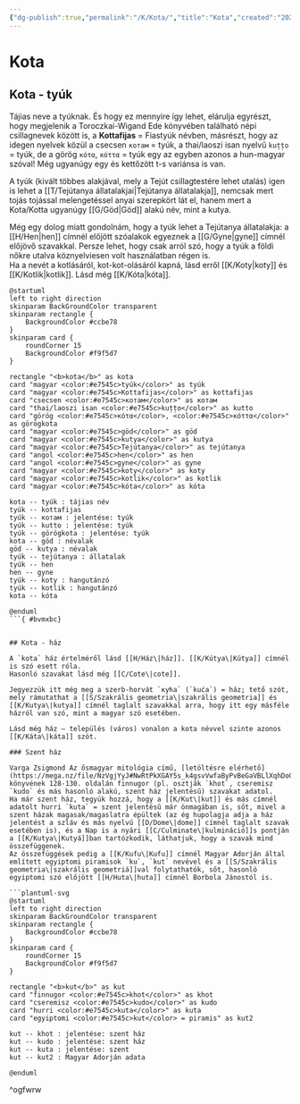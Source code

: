 ```yaml
---
{"dg-publish":true,"permalink":"/K/Kota/","title":"Kota","created":"2024-11-08T15:22","updated":"2024-11-21T18:23"}
---
```



# Kota

## Kota - tyúk

Tájias neve a tyúknak. És hogy ez mennyire így lehet, elárulja egyrészt, hogy megjelenik a Toroczkai-Wigand Ede könyvében található népi csillagnevek között is, a **Kottafijas** = Fiastyúk névben, másrészt, hogy az idegen nyelvek közül a csecsen `котам` = tyúk, a thai/laoszi isan nyelvű `kut̩t̩o` = tyúk, de a görög `κότα`, `κόττα` = tyúk egy az egyben azonos a hun-magyar szóval! Még ugyanúgy egy és kettőzött t-s variánsa is van.  

A tyúk (kivált többes alakjával, mely a Tejút csillagtestére lehet utalás) igen is lehet a [[T/Tejútanya állatalakjai\|Tejútanya állatalakja]], nemcsak mert tojás tojással melengetéssel anyai szerepkört lát el, hanem mert a Kota/Kotta ugyanúgy [[G/Göd\|Göd]] alakú név, mint a kutya.  

Még egy dolog miatt gondolnám, hogy a tyúk lehet a Tejútanya állatalakja: a [[H/Hen\|hen]] címnél előjött szóalakok egyeznek a [[G/Gyne\|gyne]] címnél előjövő szavakkal. Persze lehet, hogy csak arról szó, hogy a tyúk a földi nőkre utalva köznyelviesen volt használatban régen is.  
Ha a nevét a kotlásáról, kot-kot-olásáról kapná, lásd erről [[K/Koty\|koty]] és [[K/Kotlik\|kotlik]]. Lásd még [[K/Kóta\|kóta]].  

```plantuml-svg
@startuml
left to right direction
skinparam BackGroundColor transparent
skinparam rectangle {
    BackgroundColor #ccbe78
}
skinparam card {
    roundCorner 15
    BackgroundColor #f9f5d7
}

rectangle "<b>kota</b>" as kota
card "magyar <color:#e7545c>tyúk</color>" as tyúk
card "magyar <color:#e7545c>Kottafijas</color>" as kottafijas
card "csecsen <color:#e7545c>котам</color>" as котам
card "thai/laoszi isan <color:#e7545c>kut̩t̩o</color>" as kutto
card "görög <color:#e7545c>κότα</color>, <color:#e7545c>κόττα</color>" as görögkota
card "magyar <color:#e7545c>göd</color>" as göd
card "magyar <color:#e7545c>kutya</color>" as kutya
card "magyar <color:#e7545c>Tejútanya</color>" as tejútanya
card "angol <color:#e7545c>hen</color>" as hen
card "angol <color:#e7545c>gyne</color>" as gyne
card "magyar <color:#e7545c>koty</color>" as koty
card "magyar <color:#e7545c>kotlik</color>" as kotlik
card "magyar <color:#e7545c>kóta</color>" as kóta

kota -- tyúk : tájias név
tyúk -- kottafijas
tyúk -- котам : jelentése: tyúk
tyúk -- kutto : jelentése: tyúk
tyúk -- görögkota : jelentése: tyúk
kota -- göd : névalak
göd -- kutya : névalak
tyúk -- tejútanya : állatalak
tyúk -- hen
hen -- gyne
tyúk -- koty : hangutánzó
tyúk -- kotlik : hangutánzó
kota -- kóta

@enduml
```{ #bvmxbc}


## Kota - ház

A `kota` ház értelméről lásd [[H/Ház\|ház]]. [[K/Kútya\|Kútya]] címnél is szó esett róla.  
Hasonló szavakat lásd még [[C/Cote\|cote]].  

Jegyezzük itt még meg a szerb-horvát `кућа` (`kuća`) = ház; tető szót, mely rámutathat a [[S/Szakrális geometria\|szakrális geometria]] és [[K/Kutya\|kutya]] címnél taglalt szavakkal arra, hogy itt egy másféle házról van szó, mint a magyar szó esetében.  

Lásd még ház – település (város) vonalon a kota névvel szinte azonos [[K/Káta\|káta]] szót.  

### Szent ház

Varga Zsigmond Az ősmagyar mitológia című, [letöltésre elérhető](https://mega.nz/file/NzVgjYyJ#NwRtPkXGAY5s_k4gsvVwfaByPvBeGaVBLlXqhDoGefU) könyvének 128-130. oldalán finnugor (pl. osztják `khot`, cseremisz `kudo` és más hasonló alakú, szent ház jelentésű) szavakat adatol.  
Ha már szent ház, tegyük hozzá, hogy a [[K/Kut\|kut]] és más címnél adatolt hurri `kuta` = szent jelentésű már önmagában is, sőt, mivel a szent házak magasak/magaslatra épültek (az ég hupolagja adja a ház jelentést a szláv és más nyelvű [[D/Dome\|dome]] címnél taglalt szavak esetében is), és a Nap is a nyári [[C/Culminate\|kulmináció]]s pontján a [[K/Kutya\|Kutyá]]ban tartózkodik, láthatjuk, hogy a szavak mind összefüggenek.  
Az összefüggések pedig a [[K/Kufu\|Kufu]] címnél Magyar Adorján által említett egyiptomi piramisok `ku`, `kut` nevével és a [[S/Szakrális geometria\|szakrális geometriá]]val folytathatók, sőt, hasonló egyiptomi szó előjött [[H/Huta\|huta]] címnél Borbola Jánostól is.  

```plantuml-svg
@startuml
left to right direction
skinparam BackGroundColor transparent
skinparam rectangle {
    BackgroundColor #ccbe78
}
skinparam card {
    roundCorner 15
    BackgroundColor #f9f5d7
}

rectangle "<b>kut</b>" as kut
card "finnugor <color:#e7545c>khot</color>" as khot
card "cseremisz <color:#e7545c>kudo</color>" as kudo
card "hurri <color:#e7545c>kuta</color>" as kuta
card "egyiptomi <color:#e7545c>kut</color> = piramis" as kut2

kut -- khot : jelentése: szent ház
kut -- kudo : jelentése: szent ház
kut -- kuta : jelentése: szent
kut -- kut2 : Magyar Adorján adata

@enduml
```
^ogfwrw